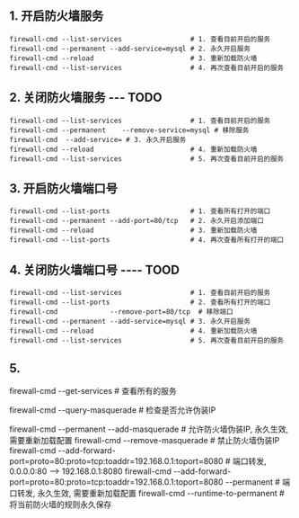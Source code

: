 
## 1. 开启防火墙服务
```
firewall-cmd --list-services                 # 1. 查看目前开启的服务
firewall-cmd --permanent --add-service=mysql # 2. 永久开启服务
firewall-cmd --reload                        # 3. 重新加载防火墙
firewall-cmd --list-services                 # 4. 再次查看目前开启的服务
```

## 2. 关闭防火墙服务 --- TODO
```
firewall-cmd --list-services                 # 1. 查看目前开启的服务
firewall-cmd --permanent    --remove-service=mysql # 移除服务
firewall-cmd  --add-service= # 3. 永久开启服务
firewall-cmd --reload                        # 4. 重新加载防火墙
firewall-cmd --list-services                 # 5. 再次查看目前开启的服务
```

## 3. 开启防火墙端口号
```
firewall-cmd --list-ports                    # 1. 查看所有打开的端口
firewall-cmd --permanent --add-port=80/tcp   # 2. 永久开启添加端口
firewall-cmd --reload                        # 3. 重新加载防火墙
firewall-cmd --list-ports                    # 4. 再次查看所有打开的端口
```

## 4. 关闭防火墙端口号 ---- TOOD
```
firewall-cmd --list-services                 # 1. 查看目前开启的服务
firewall-cmd --list-ports                    # 2. 查看所有打开的端口
firewall-cmd             --remove-port=80/tcp  # 移除端口
firewall-cmd --permanent --add-service=mysql # 3. 永久开启服务
firewall-cmd --reload                        # 4. 重新加载防火墙
firewall-cmd --list-services                 # 5. 再次查看目前开启的服务
```

## 5. 



firewall-cmd --get-services                    # 查看所有的服务






firewall-cmd             --query-masquerade    # 检查是否允许伪装IP

firewall-cmd --permanent   --add-masquerade    # 允许防火墙伪装IP, 永久生效, 需要重新加载配置
firewall-cmd            --remove-masquerade    # 禁止防火墙伪装IP
firewall-cmd --add-forward-port=proto=80:proto=tcp:toaddr=192.168.0.1:toport=8080
                                               # 端口转发, 0.0.0.0:80 --> 192.168.0.1:8080
firewall-cmd --add-forward-port=proto=80:proto=tcp:toaddr=192.168.0.1:toport=8080 --permanent
                                               # 端口转发, 永久生效, 需要重新加载配置
firewall-cmd --runtime-to-permanent            # 将当前防火墙的规则永久保存


